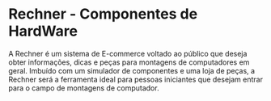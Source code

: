 # Rechner - Componentes de HardWare

A Rechner é um sistema de E-commerce voltado ao público que deseja obter informações, dicas e peças para montagens de computadores em geral. Imbuído com um simulador de componentes e uma loja de peças, a Rechner será a ferramenta ideal para pessoas iniciantes que desejam entrar para o campo de montagens de computador. 
